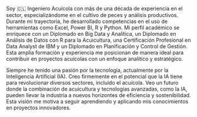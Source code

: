 Soy 🇨🇱 Ingeniero Acuícola con más de una década de experiencia en el sector, especializándome en el cultivo de peces y análisis productivos. Durante mi trayectoria, he desarrollado competencias en el uso de herramientas como Excel, Power BI, R y Python. Mi perfil académico se enriquece con un Diplomado en Big Data y Analítica, un Diplomado en Análisis de Datos con R para la Acuicultura, una Certificación Profesional en Data Analyst de IBM y un Diplomado en Planificación y Control de Gestión. Esta amplia formación y experiencia me posicionan de manera ideal para contribuir en proyectos acuícolas con un enfoque analítico y estratégico.

Siempre he tenido una pasión por la tecnología, actualmente por la Inteligencia Artificial (IA). Creo firmemente en el potencial que la IA tiene para revolucionar diversos sectores, incluido el acuícola. Veo un futuro donde la combinación de acuicultura y tecnologías avanzadas, como la IA, pueden llevar la industria a nuevos horizontes de eficiencia y sostenibilidad. Esta visión me motiva a seguir aprendiendo y aplicando mis conocimientos en proyectos innovadores.
